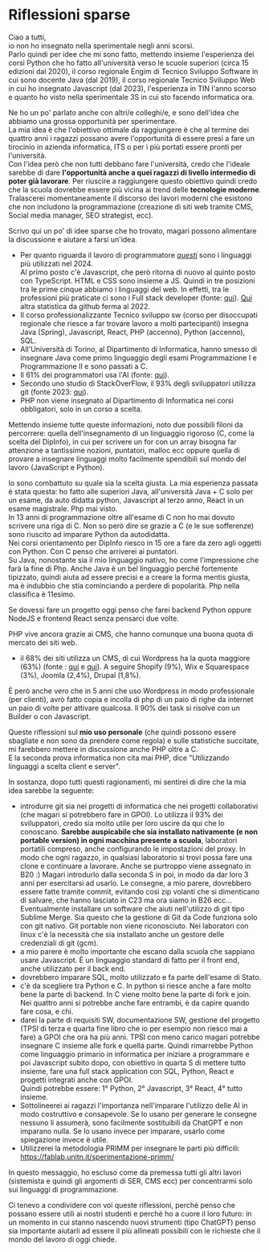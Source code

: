 # Riflessioni sparse

Ciao a tutti,  
io non ho insegnato nella sperimentale negli anni scorsi.  
Parlo quindi per idee che mi sono fatto, mettendo insieme l'esperienza dei corsi Python che ho fatto all'università verso le scuole superiori (circa 15 edizioni dal 2020), il corso regionale Engim di Tecnico Sviluppo Software in cui sono docente Java (dal 2019), il corso regionale Tecnico Sviluppo Web in cui ho insegnato Javascript (dal 2023), l'esperienza in TIN l'anno scorso e quanto ho visto nella sperimentale 3S in cui sto facendo informatica ora.  

Ne ho un po' parlato anche con altri/e colleghi/e, e sono dell'idea che abbiamo una grossa opportunità per sperimentare.  
La mia idea è che l'obiettivo ottimale da raggiungere è che al termine dei quattro anni i ragazzi possano avere l'opportunità di essere presi a fare un tirocinio in azienda informatica, ITS o per i più portati essere pronti per l'università.  
Con l'idea però che non tutti debbano fare l'università, credo che l'ideale sarebbe di dare **l'opportunità anche a quei ragazzi di livello intermedio di poter già lavorare**. Per riuscire a raggiungere questo obiettivo quindi credo che la scuola dovrebbe essere più vicina ai trend delle **tecnologie moderne**.  
Tralascerei momentaneamente il discorso dei lavori moderni che esistono che non includono la programmazione (creazione di siti web tramite CMS, Social media manager, SEO strategist, ecc).  

Scrivo qui un po' di idee sparse che ho trovato, magari possono alimentare la discussione e aiutare a farsi un'idea.

- Per quanto riguarda il lavoro di programmatore *[questi](https://survey.stackoverflow.co/2024/technology#most-popular-technologies-language)* sono i linguaggi più utilizzati nel 2024.  
Al primo posto c'è Javascript, che però ritorna di nuovo al quinto posto con TypeScript. HTML e CSS sono insieme a JS. Quindi in tre posizioni tra le prime cinque abbiamo i linguaggi del web. In effetti, tra le professioni più praticate ci sono i Full stack developer (fonte: [qui](https://survey.stackoverflow.co/2024/developer-profile/#developer-roles)). [Qui](https://octoverse.github.com/2022/top-programming-languages) altra statistica da github ferma al 2022.
- Il corso professionalizzante Tecnico sviluppo sw (corso per disoccupati regionale che riesce a far trovare lavoro a molti partecipanti) insegna Java (Spring), Javascript, React, PHP (accenno), Python (accenno), SQL.
- All'Università di Torino, al Dipartimento di Informatica, hanno smesso di insegnare Java come primo linguaggio degli esami Programmazione I e Programmazione II e sono passati a C.
- Il 61% dei programmatori usa l'AI (fonte: [qui](https://survey.stackoverflow.co/2024/ai/)).
- Secondo uno studio di StackOverFlow, il 93% degli sviluppatori utilizza git (fonte 2023: [qui](https://stackoverflow.blog/2023/01/09/beyond-git-the-other-version-control-systems-developers-use/)).
- PHP non viene insegnato al Dipartimento di Informatica nei corsi obbligatori, solo in un corso a scelta.

Mettendo insieme tutte queste informazioni, noto due possibili filoni da percorrere: quella dell'insegnamento di un linguaggio rigoroso (C, come la scelta del DipInfo), in cui per scrivere un for con un array bisogna far attenzione a tantissime nozioni, puntatori, malloc ecc oppure quella di provare a insegnare linguaggi molto facilmente spendibili sul mondo del lavoro (JavaScript e Python).  

Io sono combattuto su quale sia la scelta giusta. La mia esperienza passata è stata questa: ho fatto alle superiori Java, all'università Java + C solo per un esame, da auto didatta python, Javascript al terzo anno, React in un esame magistrale. Php mai visto.  
In 13 anni di programmazione oltre all'esame di C non ho mai dovuto scrivere una riga di C. Non so però dire se grazie a C (e le sue sofferenze) sono riuscito ad imparare Python da autodidatta.  
Nei corsi orientamento per DipInfo riesco in 15 ore a fare da zero agli oggetti con Python. Con C penso che arriverei ai puntatori.  
Su Java, nonostante sia il mio linguaggio nativo, ho come l'impressione che farà la fine di Php. Anche Java è un bel linguaggio perché fortemente tipizzato, quindi aiuta ad essere precisi e a creare la forma mentis giusta, ma è indubbio che stia cominciando a perdere di popolarità. Php nella classifica è 11esimo.  

Se dovessi fare un progetto oggi penso che farei backend Python oppure NodeJS e frontend React senza pensarci due volte.  

PHP vive ancora grazie ai CMS, che hanno comunque una buona quota di mercato dei siti web.  

- il 68% dei siti utilizza un CMS, di cui Wordpress ha la quota maggiore (63%) (fonte : [qui](https://www.wpbeginner.com/research/cms-market-share-report-latest-trends-and-usage-stats/) e [qui](https://codexpert.io/cms-market-share/)). A seguire Shopify (9%), Wix e Squarespace (3%), Joomla (2,4%), Drupal (1,8%).

È però anche vero che in 5 anni che uso Wordpress in modo professionale (per clienti), avrò fatto copia e incolla di php di un paio di righe da internet un paio di volte per attivare qualcosa. Il 90% dei task si risolve con un Builder o con Javascript.  

Queste riflessioni sul **mio uso personale** (che quindi possono essere sbagliate e non sono da prendere come regola) e sulle statistiche succitate, mi farebbero mettere in discussione anche PHP oltre a C.  
E la seconda prova informatica non cita mai PHP, dice "Utilizzando linguaggi a scelta client e server".  

In sostanza, dopo tutti questi ragionamenti, mi sentirei di dire che la mia idea sarebbe la seguente: 

- introdurre git sia nei progetti di informatica che nei progetti collaborativi (che magari si potrebbero fare in GPOI). Lo utilizza il 93% dei sviluppatori, credo sia molto utile per loro uscire da qui che lo conoscano. **Sarebbe auspicabile che sia installato nativamente (e non portable version) in ogni macchina presente a scuola**, laboratori portatili compreso, anche configurando le impostazioni del proxy. In modo che ogni ragazzo, in qualsiasi laboratorio si trovi possa fare una clone e continuare a lavorare. Anche se purtroppo viene assegnato in B20 :) Magari introdurlo dalla seconda S in poi, in modo da dar loro 3 anni per esercitarsi ad usarlo. Le consegne, a mio parere, dovrebbero essere fatte tramite commit, evitando così zip volanti che si dimenticano di salvare, che hanno lasciato in C23 ma ora siamo in B26 ecc... Eventualmente installare un software che aiuti nell'utilizzo di git tipo Sublime Merge. Sia questo che la gestione di Git da Code funziona solo con git nativo. Git portable non viene riconosciuto. Nei laboratori con linux c'è la necessità che sia installato anche un gestore delle credenziali di git (gcm).
- a mio parere è molto importante che escano dalla scuola che sappiano usare Javascript. È un linguaggio standard di fatto per il front end, anche utilizzato per il back end.
- dovrebbero imparare SQL, molto utilizzato e fa parte dell'esame di Stato.
- c'è da scegliere tra Python e C. In python si riesce anche a fare molto bene la parte di backend. In C viene molto bene la parte di fork e join. Nei quattro anni si potrebbe anche fare entrambi, è da capire quando fare cosa, e chi.
- darei la parte di requisiti SW, documentazione SW, gestione del progetto (TPSI di terza e quarta fine libro che io per esempio non riesco mai a fare) a GPOI che ora ha più anni. TPSI con meno carico magari potrebbe insegnare C insieme alle fork e quella parte. Quindi rimarrebbe Python come linguaggio primario in informatica per iniziare a programmare e poi Javascript subito dopo, con obiettivo in quarta S di mettere tutto insieme, fare una full stack application con SQL, Python, React e progetti integrati anche con GPOI.  
Quindi potrebbe essere: 1° Python, 2° Javascript, 3° React, 4° tutto insieme.
- Sottolineerei ai ragazzi l'importanza nell'imparare l'utilizzo delle AI in modo costruttivo e consapevole. Se lo usano per generare le consegne nessuno li assumerà, sono facilmente sostituibili da ChatGPT e non imparano nulla. Se lo usano invece per imparare, usarlo come spiegazione invece è utile.
- Utilizzerei la metodologia PRIMM per insegnare le parti più difficili: https://fablab.unitn.it/sperimentazione-primm/ 

In questo messaggio, ho escluso come da premessa tutti gli altri lavori (sistemista e quindi gli argomenti di SER, CMS ecc) per concentrarmi solo sui linguaggi di programmazione.

Ci tenevo a condividere con voi queste riflessioni, perché penso che possano essere utili ai nostri studenti e perché ho a cuore il loro futuro: in un momento in cui stanno nascendo nuovi strumenti (tipo ChatGPT) penso sia importante aiutarli ad essere il più allineati possibili con le richieste che il mondo del lavoro di oggi chiede. 
